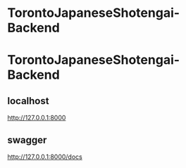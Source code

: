 # TorontoJapaneseShotengai-Backend

# TorontoJapaneseShotengai-Backend

## localhost

http://127.0.0.1:8000

## swagger

http://127.0.0.1:8000/docs
